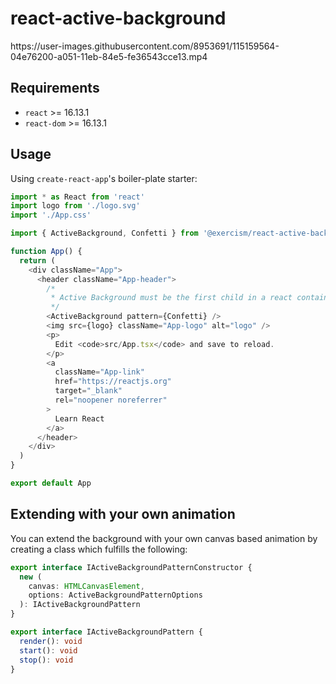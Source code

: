 # react-active-background

<div style="width: fit-content; margin: 0 auto;">
https://user-images.githubusercontent.com/8953691/115159564-04e76200-a051-11eb-84e5-fe36543cce13.mp4
</div>

## Requirements

- `react` >= 16.13.1
- `react-dom` >= 16.13.1

## Usage

Using `create-react-app`'s boiler-plate starter:

```typescript
import * as React from 'react'
import logo from './logo.svg'
import './App.css'

import { ActiveBackground, Confetti } from '@exercism/react-active-background'

function App() {
  return (
    <div className="App">
      <header className="App-header">
        /*
         * Active Background must be the first child in a react container component
         */
        <ActiveBackground pattern={Confetti} />
        <img src={logo} className="App-logo" alt="logo" />
        <p>
          Edit <code>src/App.tsx</code> and save to reload.
        </p>
        <a
          className="App-link"
          href="https://reactjs.org"
          target="_blank"
          rel="noopener noreferrer"
        >
          Learn React
        </a>
      </header>
    </div>
  )
}

export default App
```

## Extending with your own animation

You can extend the background with your own canvas based animation by creating a class which fulfills the following:

```typescript
export interface IActiveBackgroundPatternConstructor {
  new (
    canvas: HTMLCanvasElement,
    options: ActiveBackgroundPatternOptions
  ): IActiveBackgroundPattern
}

export interface IActiveBackgroundPattern {
  render(): void
  start(): void
  stop(): void
}
```
